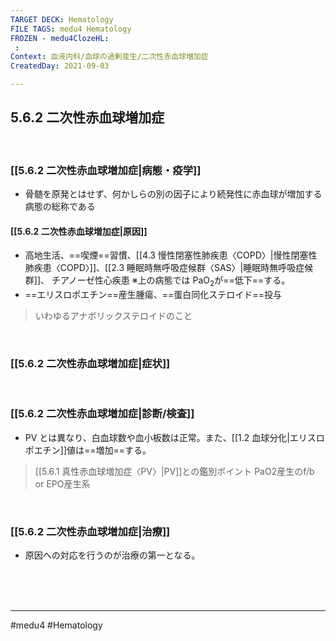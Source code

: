 ```yaml
---
TARGET DECK: Hematology
FILE TAGS: medu4 Hematology
FROZEN - medu4ClozeHL:
 : 
Context: 血液内科/血球の過剰産生/二次性赤血球増加症
CreatedDay: 2021-09-03

---
```


## 5.6.2 二次性赤血球増加症

<br>

### [[5.6.2 二次性赤血球増加症|病態・疫学]]
* 骨髄を原発とはせず、何かしらの別の因子により続発性に赤血球が増加する病態の総称である
#### [[5.6.2 二次性赤血球増加症|原因]]
* 高地生活、==喫煙==習慣、[[4.3 慢性閉塞性肺疾患〈COPD〉|慢性閉塞性肺疾患〈COPD〉]]、[[2.3 睡眠時無呼吸症候群〈SAS〉|睡眠時無呼吸症候群]]、 チアノーゼ性心疾患
※上の病態では PaO<sub>2</sub>が==低下==する。
* ==エリスロポエチン==産生腫瘍、==蛋白同化ステロイド==投与
> いわゆるアナボリックステロイドのこと
<!--ID: 1630741039684-->




<br>

### [[5.6.2 二次性赤血球増加症|症状]]


<br>

### [[5.6.2 二次性赤血球増加症|診断/検査]]
* PV とは異なり、白血球数や血小板数は正常。また、[[1.2 血球分化|エリスロポエチン]]値は==増加==する。
>[[5.6.1 真性赤血球増加症〈PV〉|PV]]との鑑別ポイント
>PaO2産生のf/b or EPO産生系
<!--ID: 1630741039689-->


<br>

### [[5.6.2 二次性赤血球増加症|治療]]
* 原因への対応を行うのが治療の第一となる。

<br><br><br>

---
#medu4 #Hematology 

